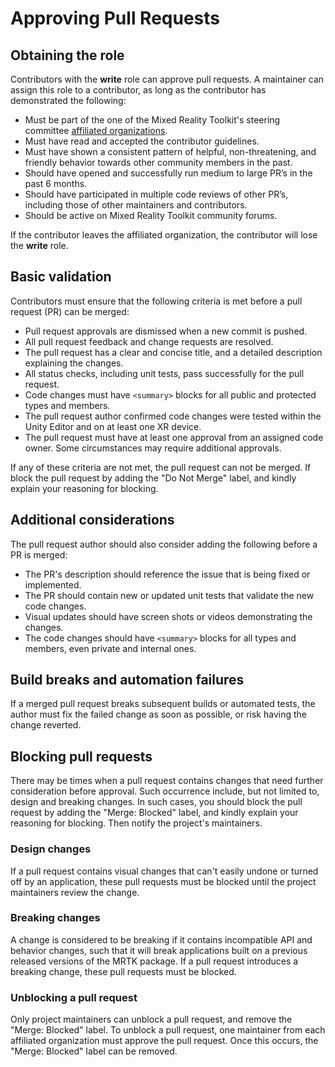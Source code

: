 # Approving Pull Requests

## Obtaining the role

Contributors with the **write** role can approve pull requests. A maintainer can assign this role to a contributor, as long as the contributor has demonstrated the following:

* Must be part of the one of the Mixed Reality Toolkit's steering committee [affiliated organizations](https://github.com/MixedRealityToolkit/MixedRealityToolkit-MVG/blob/main/org-docs/STEERING-COMMITTEE.md).
* Must have read and accepted the contributor guidelines.
* Must have shown a consistent pattern of helpful, non-threatening, and friendly behavior towards other community members in the past.
* Should have opened and successfully run medium to large PR’s in the past 6 months.
* Should have participated in multiple code reviews of other PR’s, including those of other maintainers and contributors.
* Should be active on Mixed Reality Toolkit community forums.

If the contributor leaves the affiliated organization, the contributor will lose the **write** role.

## Basic validation

Contributors must ensure that the following criteria is met before a pull request (PR) can be merged:

* Pull request approvals are dismissed when a new commit is pushed.
* All pull request feedback and change requests are resolved.
* The pull request has a clear and concise title, and a detailed description explaining the changes.
* All status checks, including unit tests, pass successfully for the pull request.
* Code changes must have `<summary>` blocks for all public and protected types and members.
* The pull request author confirmed code changes were tested within the Unity Editor and on at least one XR device.
* The pull request must have at least one approval from an assigned code owner. Some circumstances may require additional approvals.

If any of these criteria are not met, the pull request can not be merged. If  block the pull request by adding the "Do Not Merge" label, and kindly explain your reasoning for blocking.

## Additional considerations

The pull request author should also consider adding the following before a PR is merged:

* The PR's description should reference the issue that is being fixed or implemented.
* The PR should contain new or updated unit tests that validate the new code changes.
* Visual updates should have screen shots or videos demonstrating the changes.
* The code changes should have `<summary>` blocks for all types and members, even private and internal ones.

## Build breaks and automation failures

If a merged pull request breaks subsequent builds or automated tests, the author must fix the failed change as soon as possible, or risk having the change reverted.

## Blocking pull requests

There may be times when a pull request contains changes that need further consideration before approval. Such occurrence include, but not limited to, design and breaking changes.  In such cases, you should block the pull request by adding the "Merge: Blocked" label, and kindly explain your reasoning for blocking. Then notify the project's maintainers.

### Design changes

If a pull request contains visual changes that can't easily undone or turned off by an application, these pull requests must be blocked until the project maintainers review the change.

### Breaking changes

A change is considered to be breaking if it contains incompatible API and behavior changes, such that it will break applications built on a previous released versions of the MRTK package. If a pull request introduces a breaking change, these pull requests must be blocked.

### Unblocking a pull request

Only project maintainers can unblock a pull request, and remove the "Merge: Blocked" label. To unblock a pull request, one maintainer from each affiliated organization must approve the pull request. Once this occurs, the "Merge: Blocked" label can be removed.